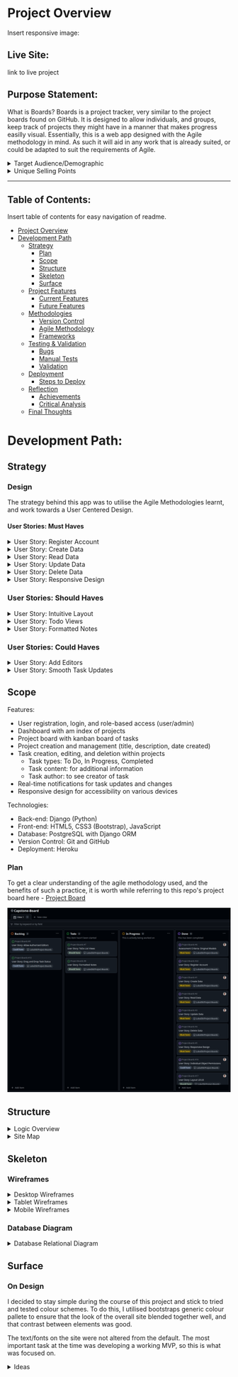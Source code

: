 # Project Overview

Insert responsive image:

## Live Site:
link to live project

## Purpose Statement:
What is Boards?
Boards is a project tracker, very similar to the project boards found on GitHub. It is designed to allow individuals, and groups, keep track of projects they might have in a manner that makes progress easilly visual. 
Essentially, this is a web app designed with the Agile methodology in mind. As such it will aid in any work that is already suited, or could be adapted to suit the requirements of Agile.

<details>
<summary>Target Audience/Demographic</summary>
Who is this app/project for?

It will cater to many different groups, individuals, and teams, across fields. Though its benefits will primarily be seen by those who have to most need to keep track of their tasks within a team or general life. Demographics likely to benefit at face value are...

- Students:
    - individually they will be able to keep track of their work
    - groups can keep track of a group project meaning that everyone is up to date no matter what
- Coders/Software Engineers:
    - similarly to GitHub, this project tracker will provide a similar functionality to the project boards found on GitHub
    - Agile development teams, that could keep track of a project with multiple editors
- Businesses:
    - businesses that have a strong culture of planning and making tasks visible
    - large teams of people that need to be aware of how a project is coming along
</details>

<details>
<summary>Unique Selling Points</summary>
1. Simplified Agile Project Tracking:
    Boards will provide a user-friendly interface that enables users to effortlessly track projects, tasks, and progress.
Unlike complex tools like GitHub Projects, Boards will focus on simplicity and ease-of-use without sacrificing essential functionality.

2. Task Management for Individuals and Teams:
    Boards will cater to individuals such as students managing multiple projects or Agile development teams with numerous tasks.
Users will be able to create, edit, assign, and prioritize tasks seamlessly, ensuring everyone remains aligned and progress is visible.

3. Progress Visualization:
    With Boards' intuitive task board layout, users will be able to instantly see the status of each task.
Tasks can be updated between columns (e.g., To Do, In Progress, Done), providing an immediate understanding of project progress.

4. Cross-Platform Accessibility:
    Boards will be designed to be responsive and accessible on various devices and screen sizes.
Whether users are working from their laptop, tablet, or mobile phone, Boards ensures they can stay on top of tasks anytime, anywhere.
</details>

<hr>

## Table of Contents:
Insert table of contents for easy navigation of readme.
- [Project Overview](#project-overview)
- [Development Path](#development-path)
    - [Strategy](#strategy)
        - [Plan](#plan)
        - [Scope](#scope)
        - [Structure](#structure)
        - [Skeleton](#skeleton)
        - [Surface](#surface)
    - [Project Features](#project-features)
        - [Current Features](#current-features)
        - [Future Features](#future-features)
    - [Methodologies](#methodologies)
        - [Version Control](#version-control)
        - [Agile Methodology](#agile-methodology)
        - [Frameworks](#languages--frameworks-utilised)
    - [Testing & Validation](#testing--validation)
        - [Bugs](#bugs)
        - [Manual Tests](#manual-tests)
        - [Validation](#validation)
    - [Deployment](#deployment)
        - [Steps to Deploy](#steps-to-deploy)
    - [Reflection](#reflection)
        - [Achievements](#achievements)
        - [Critical Analysis](#critical-analysis)
    - [Final Thoughts](#final-thoughts)

# Development Path:

## Strategy

### Design
The strategy behind this app was to utilise the Agile Methodologies learnt, and work towards a User Centered Design.

#### User Stories: Must Haves

<details>
<summary>User Story: Register Account</summary>

**User Story:** As a **User** I would like to be able to **Create an Account** so that I can **Access My Work Spaces Securely.**

Acceptance Criteria:
1. User can register account
    - [ ] allauth is installed as dependancy
    - [ ] can access registration page
    - [ ] can use form
    - [ ] can submit form
2. User is able to login
    - [ ] using submitted account creation details
    - [ ] login form works
3. User is able to see created Project Boards
    - [ ] user is displayed a list of their created projects

</details>


<details>
<summary>User Story: Create Data</summary>

**User Story:** As a **User** I would like to be able to **Create a Project and Tasks** so that I can **Keep Track of Ongoing Tasks and their Progress**.

Acceptance Criteria:
1. User is able to create new tasks by pressing add task button.
    - [ ] Add task button populates relevant kanban section
2. User is able to create project board by clicking the new project button.
    - [ ] New Project... button allows user to fill out form to create new project

</details>

<details>
<summary>User Story: Read Data</summary>

**User Story:** As a **User** I would like to be able to **See the Tasks I have Completed in a Project** so that I can **Track my Progress.**

Acceptance Criteria:
1. User is able to see a list of all their projects.
    - [ ] list of owned projects
2. User is able to select a project that they want to see.
    - [ ] projects linked to each relevant instance of project model
3. User is able to see information containerd within the relevant project.
    - [ ] templates load object of project model into view
4. Project board has a list of tasks sorted by their status.
    - [ ] user is able to read the title of the tasks
    - [ ] user is able to open task and read additional info
</details>

<details>
<summary>User Story: Update Data</summary>

**User Story:** As a **User** I would like to be able to **Update the Information on my Project Board** so that I can **Add and Remove Tasks, and Notes Based on Relevance.**

Acceptance Criteria:
1. User is able to open a project and add tasks to it.
    - [ ] tasks can be added to project
    - [ ] tasks are saved to the project
2. User is able to remove tasks from an opened project.
    - [ ] tasks can be removed from project
3. User is able to alter contents of task.
    - [ ] state of tasks is saved
4. Upon returning to the project, the users changes are present.
    - [ ] user is able to retrieve their project from the state in which they left it
</details>


<details>
<summary>User Story: Delete Data</summary>

**User Story:** As a **User** I would like to be able to **Delete my Tasks and their Data** so that I can **Keep my Tasks List Short and Current.**

Acceptance Criteria:
1. User is able to delete a task from the board.
    - [ ] user is able to click delete button on relevant task and delete it from board and model
2. User is asked to confirm their choice and give a warning.
    - [ ] user is asked to confirm their choice via modal before data is deleted
3. Users data is deleted, and user is sent back to list of tasks which will no longer contain the deleted item.
    - [ ] task is deleted from the tasks on the projects Kanban board.
</details>


<details>
<summary>User Story: Responsive Design</summary>

**User Story:** As a **User** I would like to be able to **User the App on Multiple Devices of Differeing Sizes** so that I am able to **User it on the go and at Home/Work.**

Acceptance Criteria:
1. Web app uses Bootstrap or Media Queries to adapt to multiple screen sizes.
    - [ ] bootstrap, media queries, and JavaScript with cookies
2. App is usable on small screens.
    - [ ] functional on small displays
3. App is usable on medium displays.
    - [ ] function on medium displays
4. App is usable on laptop/desktop displays.
    - [ ] functional on large displays
</details>


### User Stories: Should Haves

<details>
<summary>User Story: Intuitive Layout</summary>

As a **User** I would like to be able to **Navigate the Site easily and Intuitively** so that I can get to **Where I Need to Be within Three Clicks of Any Page.**

Acceptance Criteria:
1. Layout of the site takes into account the three clicks rule.
    - [ ] create wire frames looking at UI/UX
2. Site is intuitively navigable for the average user.
    - [ ] everything is where one would expect to find it
    - [ ] links go to correct pages, or do not load if they are a future feature
3. All relevant information is displayed upon clicking any link
    - [ ] click link takes user to established pages that load relevant info

</details>

<details>
<summary>User Story: Todo Views</summary>

As a **User** I would like to be able to **~See my todo list items as a list and as a kanban Board** so that I am able to **Better see my progress and find items.**

Acceptance Criteria:
1. User is able to access todo list view
    - [ ] One longlist of all todo items, not separated by status
2. User is able to view list as Kanban board
    - [ ] user is able to toggle between views
3. User is able to see all todo items in List View.

</details>

<details>
<summary>User Story: Formatted Notes</summary>

As a **User** I would like to be able to **Format my Notes (i.e., make bold, italic, checkboxed, etc.,)** so that I am able to **Clearly Highlight important information within the notes.**

Acceptance Criteria:
1. User is able to make text in notes bold.
    - [ ] summernotes is imported and working
    - [ ] user is able to make text bold
2. User is able to add checkboxes to notes.
    - [ ] user is able to add checkboxes into tex fields
3. User is able to make text italic.
    - [ ] user can italicise text

</details>


### User Stories: Could Haves

<details>
<summary>User Story: Add Editors</summary>

As a **User** I would like to be able to **Add additional editors to a project** so that I am able to **Collaborate with Classmates/Peers/Colleagues easily.**

Acceptance Criteria:
1. User is able to see list of authorised editors for each project.
2. User is able to add editors, by username, to list.
3. User is able to remove editors, by button, from list.

</details>

<details>
<summary>User Story: Smooth Task Updates</summary>

As a **User** I would like to be able to **Update the status of a task by Dragging it to the relevant Kanban Section** so that I am able to **Perform the Operation Faster.**

Acceptance Criteria:
1. User is able to interact with todo items and drag them around the screen
2. Todo item status is updated by where the user drops the item.
3. User is able to drop item on bin to delete it.

</details>

## Scope

Features:
- User registration, login, and role-based access (user/admin)
- Dashboard with am index of projects
- Project board with kanban board of tasks
- Project creation and management (title, description, date created)
- Task creation, editing, and deletion within projects
    - Task types: To Do, In Progress, Completed
    - Task content: for additional information
    - Task author: to see creator of task
- Real-time notifications for task updates and changes
- Responsive design for accessibility on various devices

Technologies:
- Back-end: Django (Python)
- Front-end: HTML5, CSS3 (Bootstrap), JavaScript
- Database: PostgreSQL with Django ORM
- Version Control: Git and GitHub
- Deployment: Heroku

### Plan
To get a clear understanding of the agile methodology used, and the benefits of such a practice, it is worth while referring to this repo's project board here - [Project Board](https://github.com/users/LukeI50/projects/8/settings)

![Project Board Screenshot](assets/README/wireframes/project/project_board.png)


## Structure
<details>
<summary>Logic Overview</summary>

- Greeting page for user to register or login.
- A dashboard that allows the user to easily navigate all features of the site.
- Navbar always stuck to left side of screen to keep uniformity, and provide more height.
- Project index with project cards displaying the title, description, and date. All with an "open project" button.
- Project view of kanban board for task organisation. Clear columns for Todo, In Progress, and Done.
- Tasks can be updated and deleted by pressing visible buttons on task.
- Users can see the tasks associated to the selected project and plan accordingly.

</details>

<details>
<summary>Site Map</summary>

New Users
1. Greeting page
2. Registration / SignUp page
3. Navbar not present until user is authorised
4. Projects Dashboard
5. Projects Kanban view

Registered Users
1. Project Index Dashboard
2. Projects Kanban View
3. Navbar present at all times
4. Form Modals
5. Toast Notifications
</details>

## Skeleton

### Wireframes

<details>
<summary>Desktop Wireframes</summary>

Initial idea for the greeting page is to use bootstrap cards and jumbotrons to achive a nice aesthetic that guides the user to the sign up button.
![Greeting Page Desktop](assets/README/wireframes/desktop/greeting_page_desktop_wireframe.png)

The Projects Index page is set up in columns, though the actual ammount of columns is something that will be made responsive to device width.
Each Project will be openable. In case of too many projects on the page at once, an overflow on the y axis will be set to scroll.
![Project List Desktop](assets/README/wireframes/desktop/project_list_desktop_wireframe.png)

The Task view will be setup similarly to the kanban board on GitHub. This means that users are able to have tasks in their desired column, and provides a quick overview of the progress made towards the overall project.
![Task Board Desktop](assets/README/wireframes/desktop/detail_task_view_desktop_wireframe.jpg)

</details>

<details>
<summary>Tablet Wireframes</summary>

![Greeting Page Tablet](assets/README/wireframes/tablet/greetings_page_tablet_wireframe.png)

![Project List Tablet](assets/README/wireframes/tablet/project_list_tablet_wireframe.png)

![Task Board Tablet](assets/README/wireframes/tablet/task_list_tablet_wireframe.png)

</details>

<details>
<summary>Mobile Wireframes</summary>

![Greeting Page Mobile](assets/README/wireframes/mobile/greeting_page_mobile_wireframe.png)

![Project List Mobile](assets/README/wireframes/mobile/project_list_mobile_wireframe.png)

![Task Board Mobile](assets/README/wireframes/mobile/task_view_mobile_wireframe.png)

</details>

### Database Diagram

<details>
<summary>Database Relational Diagram</summary>

![erd](assets/README/wireframes/erd/erd.png)

</details>

## Surface

### On Design
I decided to stay simple during the course of this project and stick to tried and tested colour schemes. To do this, I utilised bootstraps generic colour pallete to ensure that the look of the overall site blended together well, and that contrast between elements was good.

The text/fonts on the site were not altered from the default. The most important task at the time was developing a working MVP, so this is what was focused on.

<details>
<summary>Ideas</summary>

Certain ideas were taken into account during the creation of the layout of the site, most of which were to facilitate an easy user experience.

1. the three click rule
2. good colour contrast to ensure people can read all text
3. button stying to ensure buttons stand out

## Project Features:

<details>
<summary>Greetings Page</summary>

The Greetings Page is designed to say hi to our new users. Once registered they likely wont see this page again. At least that's the hope anyway.
The page greets you with info about the company and the product, with a clear Agreement button placed in the bottom right.

![Greetings Page](assets/README/wireframes/project/greetings_page/greetings_page.png)

![Agreement Modal](assets/README/wireframes/project/greetings_page/agreement_modal.png)

</details>

<details>
<summary>User Credentials</summary>

The user is able to create an account, before they can access the sites features.
- Upon registration or sign in a notification will appear to tell the user that it was successful or not.
- Role based functionality is present as only owners of a project are able to access their projects.
- The login status of the user is displayed in the bottom right corner of the screen from then on until the user logsout.

Once the sign up button is clicked the user is taken to the registration page:
![Sign Up Page](assets/README/wireframes/project/authentication_pages/signup_page.png)

or, alternatively, they can login instead:
![Sign In Page](assets/README/wireframes/project/authentication_pages/signin_page.png)

</details>

<details>
<summary>Projects List Page</summary>

The user, once logged in, is presented with a list of all their projects. They can either open an existing one, or create a new project by clicking on their name in the bottom left corner and then selecting New Project...

![Projects List Page](assets/README/wireframes/project/projects_list_page/projects_list.png)

![New Project Modal](assets/README/wireframes/project/projects_list_page/new_project_modal.png)

User options in the bottom left:
![User options](assets/README/wireframes/project/projects_list_page/user_options.png)

</details>

<details>
<summary>Kanban View: defaul/small</summary>

The view for the Kanban renders differently dependant on display size. In the defaul/small view the tasks are placed within an accordion that houses each status of a task.
![Tasks Page](assets/README/wireframes/project/tasks_page/task_page.png)

Each task has a delete button, and an edit button. Both of which raise a relevant modal with a form in to submit changes or deletions.

The edit form allows for addition notes to be added:
![Edit form](assets/README/wireframes/project/tasks_page/edit_modal.png)

The delete is simple and so well skip it, it just confirms you want to take the action.

In this view, you will also notice that the option to add a task appears in the side navbar. Adding a task creates another modal similar to the edit:
![New Task Form](assets/README/wireframes/project/tasks_page/new_task.png)

</details>

<details>
<summary>Kanban View: large</summary>

Some of the information on the large view has already been give, so this will be brief.
In the large view, the kanban is rendered as three columns that are separate (for more similar to the way GitHub boards do it).

![Kanban Large](assets/README/wireframes/project/tasks_page/kanban_large.png)

This is more readable for the user, and allows them to see all tasks in their relevant section.

If a task is updated, added, or deleted, then a notification will appear to tell the user as much.
</details>


# Methodologies:

## Version Control
Git and GitHub were used for version controll in this project. The main branch was protected, and I tried only to work on branches and merge them in so as to avoid major issues.
For the most part this worked, although there were a couple of times were I had to push to the main branch to update something or attempt to fix a bug.

# Testing & Validation
<details>
<summary>LightHouse</summary>

Lighthouse scores for the Projects list page:
desktop:

![lighthouse desktop projects](assets/README/wireframes/lighthouse/projects_lighthouse.png)

mobile:
![lighthouse mobile projects](assets/README/wireframes/lighthouse/project_mobile_lighthouse.png)

Lighthouse scores for Task/Kanban page:
desktop:
![taks view kanban lighthouse](assets/README/wireframes/lighthouse/lighthouse_tasks.png)

mobile:
![tasks view mobile lighthouse](assets/README/wireframes/lighthouse/mobile_task_lighthouse.png)

</details>

## Bugs
No major bugs were found, only minor elements needed tweaking as project progressed. This was many around css styling, but nothing big that stood out.

## Manual Tests
User Can create an account
| **Test** | **Steps** | **Expected Result** | **Actual Result** |
|User can sign up | 1. go to site | greetings page | pass |
| | 2. click agreement | agreement modal appears | pass |
| | 3. click sign up | signup page loads | pass |
| | 4. input credentials | creates user account | pass |

User can create tasks
| **Test** | **Steps** | **Expected Result** | **Actual Result** |
| User can create new task| 1. go to task view | loads kanban board| pass |
| | 2. click add new task button | loads add task modal | pass |
| | 3. fill out modal and submit | creates new task with notification | pass |

User can delete tasks
| **Test** | **Steps** | **Expected Result** | **Actual Result** |
| User can delete tasks | 1. click on delete button on task | confirm delete modal appears | pass |
| | 2. click confirm | task is deleted and notification appears | pass |

User can update tasks
| **Test** | **Steps** | **Expected Result** | **Actual Result** |
| User can update a task| 1. click edit button on task | update task modal appears | pass |
| | 2. alter the task and click update | task is updated and notification appears | pass |

User can see tasks
| **Test** | **Steps** | **Expected Result** | **Actual Result** |
| user can see list of tasks for project | 1. go into project | loads kanban board | pass |
| | 2. tasks are present on the board | tasks should be visible if created | pass |

## Validation
HTML validation was done with [W3C](https://validator.w3.org/)


![Greeting page errors](assets/README/wireframes/Validation/greeting_page_validation_errors.png)
All necessary edits were made to fix html here.

![Signup page errors](assets/README/wireframes/Validation/Signup%20page%20html%20validation%20errors.png)


# Deployment

## Steps to Deploy
install django

setup database

setup environment

Add WhiteNoise

Configure Heroku


# Reflection

## Achievements

## Critical Analysis

# Final Thoughts


## Areas to Improve



# References/Attributions


